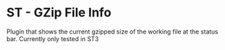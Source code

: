 # ST - GZip File Info
Plugin that shows the current gzipped size of the working file at the status bar. Currently only tested in ST3